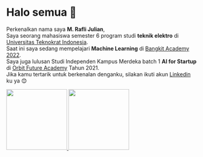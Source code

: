 <!--
**muhammadraflij/muhammadraflij** is a ✨ _special_ ✨ repository because its `README.md` (this file) appears on your GitHub profile.

Here are some ideas to get you started:

- 🔭 I’m currently working on ...
- 🌱 I’m currently learning ...
- 👯 I’m looking to collaborate on ...
- 🤔 I’m looking for help with ...
- 💬 Ask me about ...
- 📫 How to reach me: ...
- 😄 Pronouns: ...
- ⚡ Fun fact: ...
-->
# Halo semua 👋

Perkenalkan nama saya **M. Rafli Julian**,  
Saya seorang mahasiswa semester 6 program studi **teknik elektro** di [Universitas Teknokrat Indonesia](https://teknokrat.ac.id/).  
Saat ini saya sedang mempelajari **Machine Learning** di [Bangkit Academy 2022](https://grow.google/intl/id_id/bangkit/).  
Saya juga lulusan Studi Independen Kampus Merdeka batch 1 **AI for Startup** di [Orbit Future Academy](https://orbitfutureacademy.id/) Tahun 2021.  
Jika kamu tertarik untuk berkenalan denganku, silakan ikuti akun [Linkedin](https://www.linkedin.com/in/muhammadraflij/) ku ya 😊  

<p align="left">
<a href="https://github.com/muhammadraflij">
  <img height="160em" src="https://github-readme-stats-eight-theta.vercel.app/api?username=muhammadraflij&show_icons=true&theme=algolia&include_all_commits=true&count_private=true"/>
  <img height="160em" src="https://github-readme-stats-eight-theta.vercel.app/api/top-langs/?username=muhammadraflij&layout=compact&langs_count=8&theme=algolia"/>
</a>
</p>
